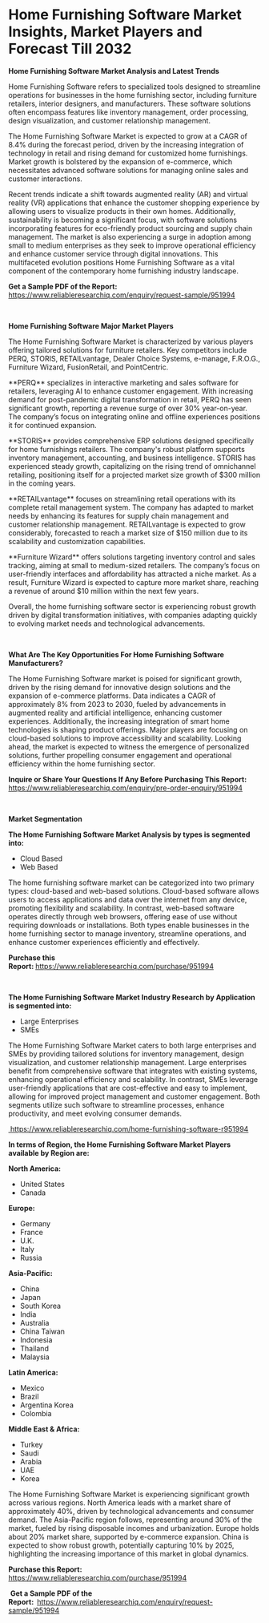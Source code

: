 <p><h1>Home Furnishing Software Market Insights, Market Players and Forecast Till 2032</h1></p><p><strong>Home Furnishing Software Market Analysis and Latest Trends</strong></p>
<p><p>Home Furnishing Software refers to specialized tools designed to streamline operations for businesses in the home furnishing sector, including furniture retailers, interior designers, and manufacturers. These software solutions often encompass features like inventory management, order processing, design visualization, and customer relationship management. </p><p>The Home Furnishing Software Market is expected to grow at a CAGR of 8.4% during the forecast period, driven by the increasing integration of technology in retail and rising demand for customized home furnishings. Market growth is bolstered by the expansion of e-commerce, which necessitates advanced software solutions for managing online sales and customer interactions.</p><p>Recent trends indicate a shift towards augmented reality (AR) and virtual reality (VR) applications that enhance the customer shopping experience by allowing users to visualize products in their own homes. Additionally, sustainability is becoming a significant focus, with software solutions incorporating features for eco-friendly product sourcing and supply chain management. The market is also experiencing a surge in adoption among small to medium enterprises as they seek to improve operational efficiency and enhance customer service through digital innovations. This multifaceted evolution positions Home Furnishing Software as a vital component of the contemporary home furnishing industry landscape.</p></p>
<p><strong>Get a Sample PDF of the Report:&nbsp;</strong> <a href="https://www.reliableresearchiq.com/enquiry/request-sample/951994?utm_campaign=3704&utm_medium=2&utm_source=Github&utm_content=ia&utm_term=17042025&utm_id=home-furnishing-software">https://www.reliableresearchiq.com/enquiry/request-sample/951994</a></p>
<p>&nbsp;</p>
<p><strong>Home Furnishing Software Major Market Players</strong></p>
<p><p>The Home Furnishing Software Market is characterized by various players offering tailored solutions for furniture retailers. Key competitors include PERQ, STORIS, RETAILvantage, Dealer Choice Systems, e-manage, F.R.O.G., Furniture Wizard, FusionRetail, and PointCentric.</p><p>**PERQ** specializes in interactive marketing and sales software for retailers, leveraging AI to enhance customer engagement. With increasing demand for post-pandemic digital transformation in retail, PERQ has seen significant growth, reporting a revenue surge of over 30% year-on-year. The company’s focus on integrating online and offline experiences positions it for continued expansion.</p><p>**STORIS** provides comprehensive ERP solutions designed specifically for home furnishings retailers. The company's robust platform supports inventory management, accounting, and business intelligence. STORIS has experienced steady growth, capitalizing on the rising trend of omnichannel retailing, positioning itself for a projected market size growth of $300 million in the coming years.</p><p>**RETAILvantage** focuses on streamlining retail operations with its complete retail management system. The company has adapted to market needs by enhancing its features for supply chain management and customer relationship management. RETAILvantage is expected to grow considerably, forecasted to reach a market size of $150 million due to its scalability and customization capabilities.</p><p>**Furniture Wizard** offers solutions targeting inventory control and sales tracking, aiming at small to medium-sized retailers. The company’s focus on user-friendly interfaces and affordability has attracted a niche market. As a result, Furniture Wizard is expected to capture more market share, reaching a revenue of around $10 million within the next few years.</p><p>Overall, the home furnishing software sector is experiencing robust growth driven by digital transformation initiatives, with companies adapting quickly to evolving market needs and technological advancements.</p></p>
<p>&nbsp;</p>
<p><strong>What Are The Key Opportunities For Home Furnishing Software Manufacturers?</strong></p>
<p><p>The Home Furnishing Software market is poised for significant growth, driven by the rising demand for innovative design solutions and the expansion of e-commerce platforms. Data indicates a CAGR of approximately 8% from 2023 to 2030, fueled by advancements in augmented reality and artificial intelligence, enhancing customer experiences. Additionally, the increasing integration of smart home technologies is shaping product offerings. Major players are focusing on cloud-based solutions to improve accessibility and scalability. Looking ahead, the market is expected to witness the emergence of personalized solutions, further propelling consumer engagement and operational efficiency within the home furnishing sector.</p></p>
<p><strong>Inquire or Share Your Questions If Any Before Purchasing This Report:</strong> <a href="https://www.reliableresearchiq.com/enquiry/pre-order-enquiry/951994?utm_campaign=3704&utm_medium=2&utm_source=Github&utm_content=ia&utm_term=17042025&utm_id=home-furnishing-software">https://www.reliableresearchiq.com/enquiry/pre-order-enquiry/951994</a></p>
<p>&nbsp;</p>
<p><strong>Market Segmentation</strong></p>
<p><strong>The Home Furnishing Software Market Analysis by types is segmented into:</strong></p>
<p><ul><li>Cloud Based</li><li>Web Based</li></ul></p>
<p><p>The home furnishing software market can be categorized into two primary types: cloud-based and web-based solutions. Cloud-based software allows users to access applications and data over the internet from any device, promoting flexibility and scalability. In contrast, web-based software operates directly through web browsers, offering ease of use without requiring downloads or installations. Both types enable businesses in the home furnishing sector to manage inventory, streamline operations, and enhance customer experiences efficiently and effectively.</p></p>
<p><strong>Purchase this Report:&nbsp;</strong><a href="https://www.reliableresearchiq.com/purchase/951994?utm_campaign=3704&utm_medium=2&utm_source=Github&utm_content=ia&utm_term=17042025&utm_id=home-furnishing-software">https://www.reliableresearchiq.com/purchase/951994</a></p>
<p>&nbsp;</p>
<p><strong>The Home Furnishing Software Market Industry Research by Application is segmented into:</strong></p>
<p><ul><li>Large Enterprises</li><li>SMEs</li></ul></p>
<p><p>The Home Furnishing Software Market caters to both large enterprises and SMEs by providing tailored solutions for inventory management, design visualization, and customer relationship management. Large enterprises benefit from comprehensive software that integrates with existing systems, enhancing operational efficiency and scalability. In contrast, SMEs leverage user-friendly applications that are cost-effective and easy to implement, allowing for improved project management and customer engagement. Both segments utilize such software to streamline processes, enhance productivity, and meet evolving consumer demands.</p></p>
<p><a href="https://www.reliableresearchiq.com/home-furnishing-software-r951994?utm_campaign=3704&utm_medium=2&utm_source=Github&utm_content=ia&utm_term=17042025&utm_id=home-furnishing-software">&nbsp;https://www.reliableresearchiq.com/home-furnishing-software-r951994</a></p>
<p><strong>In terms of Region, the Home Furnishing Software Market Players available by Region are:</strong></p>
<p>
    <p> <strong> North America: </strong>
        <ul>
            <li>United States</li>
            <li>Canada</li>
        </ul>
        </p> 
    <p> <strong> Europe: </strong>
        <ul>
            <li>Germany</li>
            <li>France</li>
            <li>U.K.</li>
            <li>Italy</li>
            <li>Russia</li>
        </ul>
        </p> 
    <p> <strong> Asia-Pacific: </strong>
        <ul>
            <li>China</li>
            <li>Japan</li>
            <li>South Korea</li>
            <li>India</li>
            <li>Australia</li>
            <li>China Taiwan</li>
            <li>Indonesia</li>
            <li>Thailand</li>
            <li>Malaysia</li>
        </ul>
        </p> 
    <p> <strong> Latin America: </strong>
        <ul>
            <li>Mexico</li>
            <li>Brazil</li>
            <li>Argentina Korea</li>
            <li>Colombia</li>
        </ul>
        </p> 
    <p> <strong> Middle East & Africa: </strong>
        <ul>
            <li>Turkey</li>
            <li>Saudi</li>
            <li>Arabia</li>
            <li>UAE</li>
            <li>Korea</li>
        </ul>
    </p>
    </p>
<p><p>The Home Furnishing Software Market is experiencing significant growth across various regions. North America leads with a market share of approximately 40%, driven by technological advancements and consumer demand. The Asia-Pacific region follows, representing around 30% of the market, fueled by rising disposable incomes and urbanization. Europe holds about 20% market share, supported by e-commerce expansion. China is expected to show robust growth, potentially capturing 10% by 2025, highlighting the increasing importance of this market in global dynamics.</p></p>
<p><strong>Purchase this Report: </strong><a href="https://www.reliableresearchiq.com/purchase/951994?utm_campaign=3704&utm_medium=2&utm_source=Github&utm_content=ia&utm_term=17042025&utm_id=home-furnishing-software">https://www.reliableresearchiq.com/purchase/951994</a></p>
<p>&nbsp;<strong>Get a Sample PDF of the Report:&nbsp;&nbsp;</strong><a href="https://www.reliableresearchiq.com/enquiry/request-sample/951994?utm_campaign=3704&utm_medium=2&utm_source=Github&utm_content=ia&utm_term=17042025&utm_id=home-furnishing-software">https://www.reliableresearchiq.com/enquiry/request-sample/951994</a></p>
<p><strong></strong></p>
<p><p></p><p></p><p></p></p>